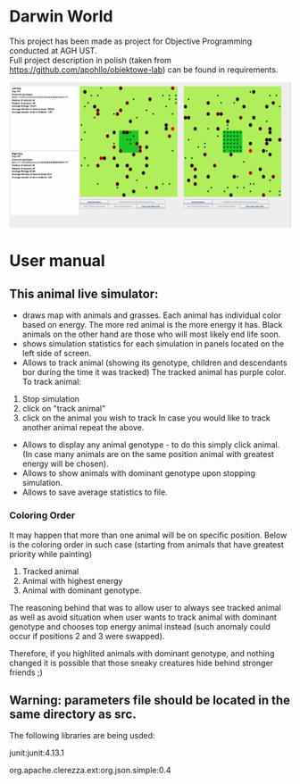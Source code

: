 # Darwin World

This project has been made as project for Objective Programming conducted at AGH UST.  
Full project description in polish (taken from https://github.com/apohllo/obiektowe-lab) can be found in requirements.

![Demo](demo/demo.gif)

# User manual

## This animal live simulator:
- draws map with animals and grasses. Each animal has individual color based on energy. 
The more red animal is the more energy it has. Black animals on the other hand are those who will most likely
end life soon.
- shows simulation statistics for each simulation in panels located on the left side of screen.
- Allows to track animal (showing its genotype, children and descendants bor during the time it was tracked) 
The tracked animal has purple color. To track animal:
1) Stop simulation
2) click on "track animal"
3) click on the animal you wish to track
In case you would like to track another animal repeat the above. 
- Allows to display any animal genotype - to do this simply click animal. (In case many animals are on the same position
animal with greatest energy will be chosen).
- Allows to show animals with dominant genotype upon stopping simulation.
- Allows to save average statistics to file.


### Coloring Order
It may happen that more than one animal will be on specific position.
Below is the coloring order in such case (starting from animals that have greatest priority while painting)
1. Tracked animal
2. Animal with highest energy
3. Animal with dominant genotype.

The reasoning behind that was to allow user to always see tracked animal as well as avoid situation when
user wants to track animal with dominant genotype and chooses top energy animal instead (such anomaly could occur
if positions 2 and 3 were swapped).

Therefore, if you highlited animals with dominant genotype, and nothing changed it is possible
that those sneaky creatures hide behind stronger friends ;) 

## Warning: parameters file should be located in the same directory as src.

The following libraries are being usded:

junit:junit:4.13.1

org.apache.clerezza.ext:org.json.simple:0.4
